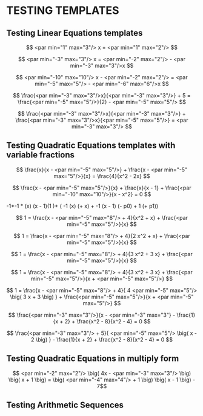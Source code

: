 # TESTING TEMPLATES

## Testing Linear Equations templates

$$ <par min="1" max="3"/> x = <par min="1" max="2"/> $$

$$ <par min="-3" max="3"/> x = <par min="-2" max="2"/> - <par min="-3" max="3"/>x $$

$$ <par min="-10" max="10"/> x - <par min="-2" max="2"/> = <par min="-5" max="5"/> - <par min="-6" max="6"/>x $$

$$ \frac{<par min="-3" max="3"/>x}{<par min="-3" max="3"/>} + 5 = \frac{<par min="-5" max="5"/>}{2} - <par min="-5" max="5"/> $$

$$ \frac{<par min="-3" max="3"/>x}{<par min="-3" max="3"/>} + \frac{<par min="-3" max="3"/>x}{<par min="-5" max="5"/>} = <par min="-3" max="3"/> $$

## Testing Quadratic Equations templates with variable fractions

$$ \frac{x}{x - <par min="-5" max="5"/>} + \frac{x - <par min="-5" max="5"/>}{x} = \frac{4}{x^2 - 2x} $$

$$ \frac{x - <par min="-5" max="5"/>}{x} + \frac{x}{x - 1} + \frac{<par min="-10" max="10"/>}{x - x^2} = 0 $$

-1*-1 * (x) (x - 1)(1 )+ (  -1 (x) (+ x) + -1 (x - 1) (- p0) + 1  (+ p1))

$$ 1 = \frac{x - <par min="-5" max="8"/> + 4}{x^2 + x} + \frac{<par min="-5" max="5"/>}{x} $$

$$ 1 = \frac{x - <par min="-5" max="8"/> + 4}{2 x^2 + x} + \frac{<par min="-5" max="5"/>}{x} $$

$$ 1 = \frac{x - <par min="-5" max="8"/> + 4}{3 x^2 + 3 x} + \frac{<par min="-5" max="5"/>}{x} $$

$$ 1 = \frac{x - <par min="-5" max="8"/> + 4}{3 x^2 + 3 x} + \frac{<par min="-5" max="5"/>}{x + <par min="-5" max="5"/>} $$

<!-- + 4 will shorten with 4 <par ... -->
$$ 1 = \frac{x - <par min="-5" max="8"/> + 4}{ 4 <par min="-5" max="5"/> \big( 3 x + 3 \big) } + \frac{<par min="-5" max="5"/>}{x + <par min="-5" max="5"/>} $$

$$ \frac{<par min="-3" max="3"/>}{x - <par min="-3" max="3"} - \frac{1}{x + 2} + \frac{x^2 - 8}{x^2 - 4} = 0 $$

$$ \frac{<par min="-3" max="3"/> + 5}{ <par min="-5" max="5"/> \big( x - 2 \big) } - \frac{1}{x + 2} + \frac{x^2 - 8}{x^2 - 4} = 0 $$

## Testing Quadratic Equations in multiply form

$$ <par min="-2" max="2"/> \big( 4x - <par min="-3" max="3"/> \big) \big( x + 1 \big) = \big( <par min="-4" max="4"/> + 1 \big) \big( x - 1 \big) - 7$$


## Testing Arithmetic Sequences
